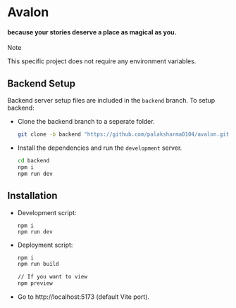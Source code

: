 # Avalon
#### because your stories deserve a place as magical as you.

> [!NOTE]
> This specific project does not require any environment variables.


## Backend Setup
Backend server setup files are included in the `backend` branch. 
To setup backend:
- Clone the backend branch to a seperate folder.
  ```bash
  git clone -b backend "https://github.com/palaksharma0104/avalon.git"
  ```

- Install the dependencies and run the `development` server.
  ```bash
  cd backend
  npm i
  npm run dev
  ```
  

## Installation
- Development script:
  ```node
  npm i
  npm run dev
  ```


- Deployment script:

  ```bash
  npm i
  npm run build

  // If you want to view
  npm preview
  ```

- Go to http://localhost:5173 (default Vite port).

